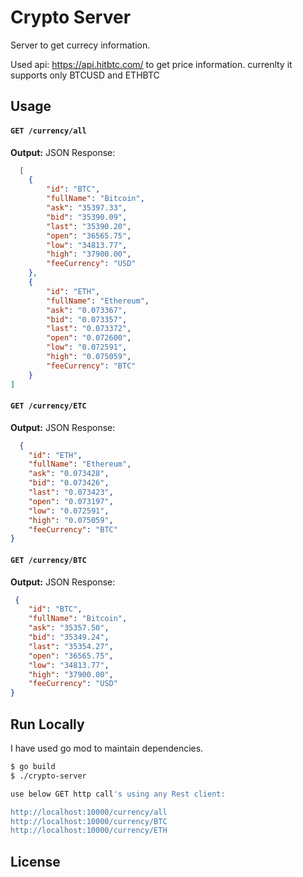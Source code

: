 # Crypto Server

Server to get currecy information.

Used api: https://api.hitbtc.com/ to get price information.
currenlty it supports only BTCUSD and ETHBTC

## Usage
#### `GET /currency/all`

**Output:** JSON
Response:
```json
  [
    {
        "id": "BTC",
        "fullName": "Bitcoin",
        "ask": "35397.33",
        "bid": "35390.09",
        "last": "35390.20",
        "open": "36565.75",
        "low": "34813.77",
        "high": "37900.00",
        "feeCurrency": "USD"
    },
    {
        "id": "ETH",
        "fullName": "Ethereum",
        "ask": "0.073367",
        "bid": "0.073357",
        "last": "0.073372",
        "open": "0.072600",
        "low": "0.072591",
        "high": "0.075059",
        "feeCurrency": "BTC"
    }
]
```

#### `GET /currency/ETC`

**Output:** JSON
Response:
```json
  {
    "id": "ETH",
    "fullName": "Ethereum",
    "ask": "0.073428",
    "bid": "0.073426",
    "last": "0.073423",
    "open": "0.073197",
    "low": "0.072591",
    "high": "0.075059",
    "feeCurrency": "BTC"
}
```
#### `GET /currency/BTC`

**Output:** JSON
Response:
```json
 {
    "id": "BTC",
    "fullName": "Bitcoin",
    "ask": "35357.50",
    "bid": "35349.24",
    "last": "35354.27",
    "open": "36565.75",
    "low": "34813.77",
    "high": "37900.00",
    "feeCurrency": "USD"
}
```


## Run Locally
I have used go mod to maintain dependencies.
```sh
$ go build
$ ./crypto-server

use below GET http call's using any Rest client:

http://localhost:10000/currency/all
http://localhost:10000/currency/BTC
http://localhost:10000/currency/ETH

```

## License
